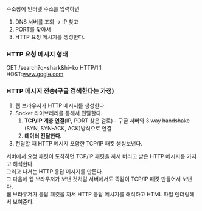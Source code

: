 
주소창에 인터넷 주소를 입력하면 

1. DNS 서버를 조회 → IP 찾고
2. PORT를 찾아서 
3. HTTP 요청 메시지를 생성한다. 

### HTTP 요청 메시지 형태
GET /search?q=shark&hi=ko  HTTP/1.1 <br />
HOST:www.gogle.com 



### HTTP 메시지 전송(구글 검색한다는 가정)


1. 웹 브라우저가 HTTP  메시지를 생성한다. 
2. Socket 라이브러리를 통해서 전달한다. 
    1. **TCP/IP 계층 연결**(IP, PORT 찾은 걸로) - 구글 서버와 3 way handshake (SYN, SYN-ACK, ACK)방식으로 연결
    2. **데이터 전달한다.** 
3. 전달할 때  HTTP 메시지 포함한 TCP/IP 패킷 생성보낸다.


서버에서 요청 패킷이 도착하면
TCP/IP 패킷을 까서 버리고 받은 HTTP 메시지를 가지고 해석한다.
<br />
그러고 나서는 HTTP 응답 메시지를 만든다. <br />
그 다음에 웹 브라우저가 보낸 것처럼 서버에서도 똑같이 TCP/IP 패킷 만들어서 보낸다. <br />
웹 브라우저가 응답 패킷을 까서 HTTP 응답 메시지를 해석하고 HTML 파일 렌더링해서 보여준다.